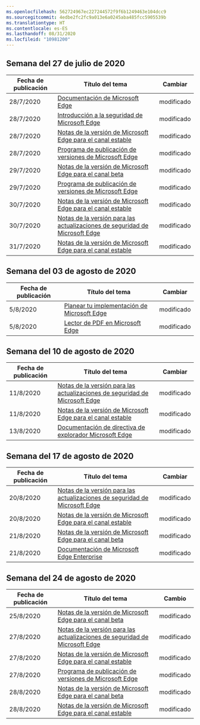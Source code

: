 ```yaml
---
ms.openlocfilehash: 562724967ec227244572f9f6b1249463e104dcc9
ms.sourcegitcommit: 4edbe2fc2fc9a013e6a0245aba485fcc5905539b
ms.translationtype: HT
ms.contentlocale: es-ES
ms.lasthandoff: 08/31/2020
ms.locfileid: "10981200"
---
```

<!-- This file is generated automatically each week. Changes made to this file will be overwritten.-->




## Semana del 27 de julio de 2020


| Fecha de publicación |Título del tema | Cambiar |
|------|------------|--------|
| 28/7/2020 | [Documentación de Microsoft Edge](/DeployEdge/index) | modificado |
| 28/7/2020 | [Introducción a la seguridad de Microsoft Edge](/DeployEdge/security-overview) | modificado |
| 28/7/2020 | [Notas de la versión de Microsoft Edge para el canal estable](/DeployEdge/microsoft-edge-relnote-stable-channel) | modificado |
| 28/7/2020 | [Programa de publicación de versiones de Microsoft Edge](/DeployEdge/microsoft-edge-release-schedule) | modificado |
| 29/7/2020 | [Notas de la versión de Microsoft Edge para el canal beta](/DeployEdge/microsoft-edge-relnote-beta-channel) | modificado |
| 29/7/2020 | [Programa de publicación de versiones de Microsoft Edge](/DeployEdge/microsoft-edge-release-schedule) | modificado |
| 30/7/2020 | [Notas de la versión de Microsoft Edge para el canal estable](/DeployEdge/microsoft-edge-relnote-stable-channel) | modificado |
| 30/7/2020 | [Notas de la versión para las actualizaciones de seguridad de Microsoft Edge](/DeployEdge/microsoft-edge-relnotes-security) | modificado |
| 31/7/2020 | [Notas de la versión de Microsoft Edge para el canal estable](/DeployEdge/microsoft-edge-relnote-stable-channel) | modificado |


## Semana del 03 de agosto de 2020


| Fecha de publicación |Título del tema | Cambiar |
|------|------------|--------|
| 5/8/2020 | [Planear tu implementación de Microsoft Edge](/DeployEdge/deploy-edge-plan-deployment) | modificado |
| 5/8/2020 | [Lector de PDF en Microsoft Edge](/DeployEdge/microsoft-edge-pdf) | modificado |


## Semana del 10 de agosto de 2020


| Fecha de publicación |Título del tema | Cambiar |
|------|------------|--------|
| 11/8/2020 | [Notas de la versión para las actualizaciones de seguridad de Microsoft Edge](/DeployEdge/microsoft-edge-relnotes-security) | modificado |
| 11/8/2020 | [Notas de la versión de Microsoft Edge para el canal estable](/DeployEdge/microsoft-edge-relnote-stable-channel) | modificado |
| 13/8/2020 | [Documentación de directiva de explorador Microsoft Edge](/DeployEdge/microsoft-edge-policies) | modificado |


## Semana del 17 de agosto de 2020


| Fecha de publicación |Título del tema | Cambiar |
|------|------------|--------|
| 20/8/2020 | [Notas de la versión para las actualizaciones de seguridad de Microsoft Edge](/DeployEdge/microsoft-edge-relnotes-security) | modificado |
| 20/8/2020 | [Notas de la versión de Microsoft Edge para el canal estable](/DeployEdge/microsoft-edge-relnote-stable-channel) | modificado |
| 21/8/2020 | [Notas de la versión de Microsoft Edge para el canal beta](/DeployEdge/microsoft-edge-relnote-beta-channel) | modificado |
| 21/8/2020 | [Documentación de Microsoft Edge Enterprise](/DeployEdge/index) | modificado |


## Semana del 24 de agosto de 2020


| Fecha de publicación |Título del tema | Cambio |
|------|------------|--------|
| 25/8/2020 | [Notas de la versión de Microsoft Edge para el canal beta](/DeployEdge/microsoft-edge-relnote-beta-channel) | modificado |
| 27/8/2020 | [Notas de la versión para las actualizaciones de seguridad de Microsoft Edge](/DeployEdge/microsoft-edge-relnotes-security) | modificado |
| 27/8/2020 | [Notas de la versión de Microsoft Edge para el canal estable](/DeployEdge/microsoft-edge-relnote-stable-channel) | modificado |
| 27/8/2020 | [Programa de publicación de versiones de Microsoft Edge](/DeployEdge/microsoft-edge-release-schedule) | modificado |
| 28/8/2020 | [Notas de la versión de Microsoft Edge para el canal beta](/DeployEdge/microsoft-edge-relnote-beta-channel) | modificado |
| 28/8/2020 | [Notas de la versión de Microsoft Edge para el canal estable](/DeployEdge/microsoft-edge-relnote-stable-channel) | modificado |
